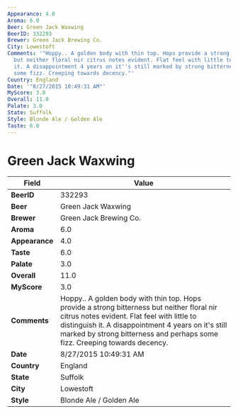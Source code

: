```yaml
---
Appearance: 4.0
Aroma: 6.0
Beer: Green Jack Waxwing
BeerID: 332293
Brewer: Green Jack Brewing Co.
City: Lowestoft
Comments: '"Hoppy.. A golden body with thin top. Hops provide a strong bitterness
  but neither floral nir citrus notes evident. Flat feel with little to distinguish
  it. A disappointment 4 years on it''s still marked by strong bitterness and perhaps
  some fizz. Creeping towards decency."'
Country: England
Date: '"8/27/2015 10:49:31 AM"'
MyScore: 3.0
Overall: 11.0
Palate: 3.0
State: Suffolk
Style: Blonde Ale / Golden Ale
Taste: 6.0
---
```


# Green Jack Waxwing

| Field         | Value |
|---------------|-------|
| **BeerID** | 332293 |
| **Beer** | Green Jack Waxwing |
| **Brewer** | Green Jack Brewing Co. |
| **Aroma** | 6.0 |
| **Appearance** | 4.0 |
| **Taste** | 6.0 |
| **Palate** | 3.0 |
| **Overall** | 11.0 |
| **MyScore** | 3.0 |
| **Comments** | Hoppy.. A golden body with thin top. Hops provide a strong bitterness but neither floral nir citrus notes evident. Flat feel with little to distinguish it. A disappointment 4 years on it's still marked by strong bitterness and perhaps some fizz. Creeping towards decency. |
| **Date** | 8/27/2015 10:49:31 AM |
| **Country** | England |
| **State** | Suffolk |
| **City** | Lowestoft |
| **Style** | Blonde Ale / Golden Ale |
